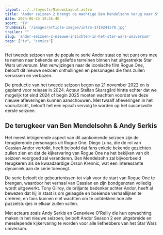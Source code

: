 ```yaml
---
layout: ../../layouts/NieuwsLayout.astro
title: 'Andor seizoen 2 brengt de machtige Ben Mendelsohn terug naar Star Wars'
date: 2024-06-25 19:56:40
soort: 'TV'
thumbnail: '/images/article-images/intro-1719241579.jpg'
trailer: ""
slug: 'andor-seizoen-2-nieuwe-inzichten-in-het-star-wars-universum'
tags: ["tv", "comics"]
---
```


Het tweede seizoen van de populaire serie Andor staat op het punt ons mee te nemen naar bekende en geliefde terreinen binnen het uitgestrekte Star Wars universum. Met verwijzingen naar de iconische film Rogue One, belooft dit nieuwe seizoen onthullingen en personages die fans zullen verrassen en verbazen.

De productie van het tweede seizoen begon op 21 november 2022 en is gepland voor release in 2024. Acteur Stellan Skarsgård hintte echter dat we mogelijk tot eind 2024 of begin 2025 moeten wachten voordat we deze nieuwe afleveringen kunnen aanschouwen. Met twaalf afleveringen in het vooruitzicht, belooft het een episch vervolg te worden op het succesvolle eerste seizoen.

## De terugkeer van Ben Mendelsohn & Andy Serkis

Het meest intrigerende aspect van dit aankomende seizoen zijn de terugkerende personages uit Rogue One. Diego Luna, die de rol van Cassian Andor vertolkt, heeft beloofd dat fans enkele bekende gezichten zullen zien en dat de kijkervaring van Rogue One na het bekijken van dit seizoen voorgoed zal veranderen. Ben Mendelsohn zal bijvoorbeeld terugkeren als de kwaadaardige Orson Krennic, wat een interessante dynamiek aan de serie toevoegt.

De serie belooft de gebeurtenissen tot vlak voor de start van Rogue One te brengen, waardoor het verhaal van Cassian en zijn bondgenoten volledig wordt uitgewerkt. Tony Gilroy, de briljante bedenker achter Andor, heeft al bewezen dat hij in staat is om gelaagde en boeiende verhaallijnen te creëren, en fans kunnen niet wachten om te ontdekken hoe alle puzzelstukjes in elkaar zullen vallen.

Met acteurs zoals Andy Serkis en Genevieve O'Reilly die hun opwachting maken in het nieuwe seizoen, belooft Andor Season 2 een uitgebreide en meeslepende kijkervaring te worden voor alle liefhebbers van het Star Wars universum.

